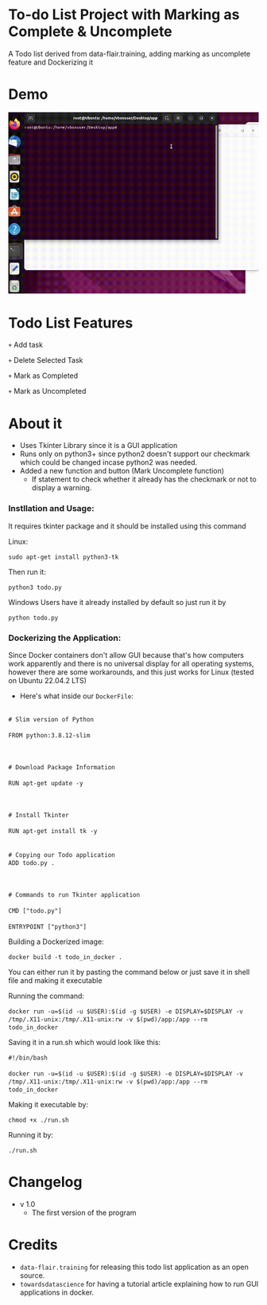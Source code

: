 # To-do List Project with Marking as Complete & Uncomplete
A Todo list derived from data-flair.training, adding marking as uncomplete feature and Dockerizing it

# Demo
![](demo.gif)

# Todo List Features
<code>+</code> Add task

<code>+</code> Delete Selected Task

<code>+</code> Mark as Completed

<code>+</code> Mark as Uncompleted


# About it
 
- Uses Tkinter Library since it is a GUI application
- Runs only on python3+ since python2 doesn't support our checkmark which could be changed incase python2 was needed.
- Added a new function and button (Mark Uncomplete function)
  - If statement to check whether it already has the checkmark or not to display a warning.


### Instllation and Usage: 

It requires tkinter package and it should be installed using this command

Linux: 
```
sudo apt-get install python3-tk
```

Then run it:

```
python3 todo.py
```

Windows Users have it already installed by default so just run it by
```
python todo.py
```

### Dockerizing the Application:
Since Docker containers don't allow GUI because that's how computers work apparently and there is no universal display for all operating systems, however there are some workarounds, and this just works for Linux (tested on Ubuntu 22.04.2 LTS)

- Here's what inside our `DockerFile`:
```

# Slim version of Python

FROM python:3.8.12-slim



# Download Package Information

RUN apt-get update -y



# Install Tkinter

RUN apt-get install tk -y


# Copying our Todo application
ADD todo.py .



# Commands to run Tkinter application

CMD ["todo.py"]

ENTRYPOINT ["python3"]

```
Building a Dockerized image: 

```
docker build -t todo_in_docker .
```

You can either run it by pasting the command below or just save it in shell file and making it executable

Running the command: 
```
docker run -u=$(id -u $USER):$(id -g $USER) -e DISPLAY=$DISPLAY -v /tmp/.X11-unix:/tmp/.X11-unix:rw -v $(pwd)/app:/app --rm todo_in_docker
```

Saving it in a run.sh which would look like this: 
```
#!/bin/bash

docker run -u=$(id -u $USER):$(id -g $USER) -e DISPLAY=$DISPLAY -v /tmp/.X11-unix:/tmp/.X11-unix:rw -v $(pwd)/app:/app --rm todo_in_docker
```
Making it executable by:

```
chmod +x ./run.sh
```
Running it by:
```
./run.sh
```
# Changelog
- v 1.0
  - The first version of the program

# Credits

- `data-flair.training` for releasing this todo list application as an open source.
- `towardsdatascience` for having a tutorial article explaining how to run GUI applications in docker.




